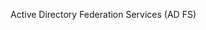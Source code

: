 <Token xmlns:xlink="http://www.w3.org/1999/xlink">Active Directory Federation Services (AD FS)</Token>